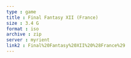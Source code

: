 ```yaml
---
type : game
title : Final Fantasy XII (France)
size : 3.4 G
format : iso
archive : zip
server : myrient
link2 : Final%20Fantasy%20XII%20%28France%29
---
```

